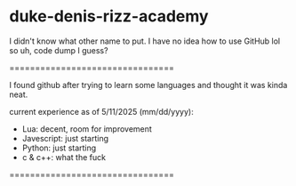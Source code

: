 # duke-denis-rizz-academy
I didn't know what other name to put. I have no idea how to use GitHub lol so uh, code dump I guess?

================================

I found github after trying to learn some languages and thought it was kinda neat.

current experience as of 5/11/2025 (mm/dd/yyyy):
- Lua: decent, room for improvement
- Javescript: just starting
- Python: just starting
- c & c++: what the fuck

================================
